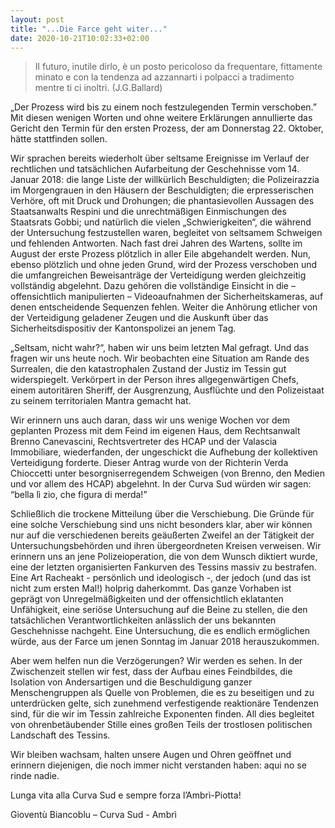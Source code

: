 ```yaml
---
layout: post
title: "...Die Farce geht witer..."
date: 2020-10-21T10:02:33+02:00
---
```


> Il futuro, inutile dirlo, è un posto pericoloso da frequentare, fittamente
> minato e con la tendenza ad azzannarti i polpacci a tradimento mentre ti ci
> inoltri.  (J.G.Ballard)

„Der Prozess wird bis zu einem noch festzulegenden Termin verschoben.” Mit
diesen wenigen Worten und ohne weitere Erklärungen annullierte das Gericht den
Termin für den ersten Prozess, der am Donnerstag 22. Oktober, hätte stattfinden
sollen.

Wir sprachen bereits wiederholt über seltsame Ereignisse im Verlauf der
rechtlichen und tatsächlichen Aufarbeitung der Geschehnisse vom 14. Januar 2018:
die lange Liste der willkürlich Beschuldigten; die Polizeirazzia im Morgengrauen
in den Häusern der Beschuldigten; die erpresserischen Verhöre, oft mit Druck und
Drohungen; die phantasievollen Aussagen des Staatsanwalts Respini und die
unrechtmäßigen Einmischungen des Staatsrats Gobbi; und natürlich die vielen
„Schwierigkeiten“, die während der Untersuchung festzustellen waren, begleitet
von seltsamem Schweigen und fehlenden Antworten. Nach fast drei Jahren des
Wartens, sollte im August der erste Prozess plötzlich in aller Eile abgehandelt
werden. Nun, ebenso plötzlich und ohne jeden Grund, wird der Prozess verschoben
und die umfangreichen Beweisanträge der Verteidigung werden gleichzeitig
vollständig abgelehnt. Dazu gehören die vollständige Einsicht in die –
offensichtlich manipulierten – Videoaufnahmen der Sicherheitskameras, auf denen
entscheidende Sequenzen fehlen. Weiter die Anhörung etlicher von der
Verteidigung geladener Zeugen und die Auskunft über das Sicherheitsdispositiv
der Kantonspolizei an jenem Tag.

<!--more-->

„Seltsam, nicht wahr?“, haben wir uns beim letzten Mal gefragt. Und das fragen
wir uns heute noch. Wir beobachten eine Situation am Rande des Surrealen, die
den katastrophalen Zustand der Justiz im Tessin gut widerspiegelt. Verkörpert in
der Person ihres allgegenwärtigen Chefs, einem autoritären Sheriff, der
Ausgrenzung, Ausflüchte und den Polizeistaat zu seinem territorialen Mantra
gemacht hat.

Wir erinnern uns auch daran, dass wir uns wenige Wochen vor dem geplanten
Prozess mit dem Feind im eigenen Haus, dem Rechtsanwalt Brenno Canevascini,
Rechtsvertreter des HCAP und der Valascia Immobiliare, wiederfanden, der
ungeschickt die Aufhebung der kollektiven Verteidigung forderte. Dieser Antrag
wurde von der Richterin Verda Chioccetti unter besorgniserregendem Schweigen
(von Brenno, den Medien und vor allem des HCAP) abgelehnt. In der Curva Sud
würden wir sagen: “bella lì zio, che figura di merda!”

Schließlich die trockene Mitteilung über die Verschiebung. Die Gründe für eine
solche Verschiebung sind uns nicht besonders klar, aber wir können nur auf die
verschiedenen bereits geäußerten Zweifel an der Tätigkeit der
Untersuchungsbehörden und ihren übergeordneten Kreisen verweisen. Wir erinnern
uns an jene Polizeioperation, die von dem Wunsch diktiert wurde, eine der
letzten organisierten Fankurven des Tessins massiv zu bestrafen. Eine Art
Racheakt - persönlich und ideologisch -, der jedoch (und das ist nicht zum
ersten Mal!) holprig daherkommt. Das ganze Vorhaben ist geprägt von
Unregelmäßigkeiten und der offensichtlich eklatanten Unfähigkeit, eine seriöse
Untersuchung auf die Beine zu stellen, die den tatsächlichen
Verantwortlichkeiten anlässlich der uns bekannten Geschehnisse nachgeht. Eine
Untersuchung, die es endlich ermöglichen würde, aus der Farce um jenen Sonntag
im Januar 2018 herauszukommen.

Aber wem helfen nun die Verzögerungen? Wir werden es sehen. In der Zwischenzeit
stellen wir fest, dass der Aufbau eines Feindbildes, die Isolation von
Andersartigen und die Beschuldigung ganzer Menschengruppen als Quelle von
Problemen, die es zu beseitigen und zu unterdrücken gelte, sich zunehmend
verfestigende reaktionäre Tendenzen sind, für die wir im Tessin zahlreiche
Exponenten finden. All dies begleitet von ohrenbetäubender Stille eines großen
Teils der trostlosen politischen Landschaft des Tessins.

Wir bleiben wachsam, halten unsere Augen und Ohren geöffnet und erinnern
diejenigen, die noch immer nicht verstanden haben: aqui no se rinde nadie.

Lunga vita alla Curva Sud e sempre forza l’Ambrì-Piotta!

Gioventù Biancoblu – Curva Sud - Ambrì

